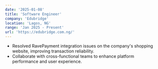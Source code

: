 ```yaml
---
date: '2025-01-08'
title: 'Software Engineer'
company: 'Edubridge'
location: 'Lagos, NG'
range: 'Jan 2025 - Present'
url: 'https://edubridge.com.ng/'
---
```


- Resolved RavePayment integration issues on the company's shopping website, improving transaction reliability.
- Collaborate with cross-functional teams to enhance platform performance and user experience.
